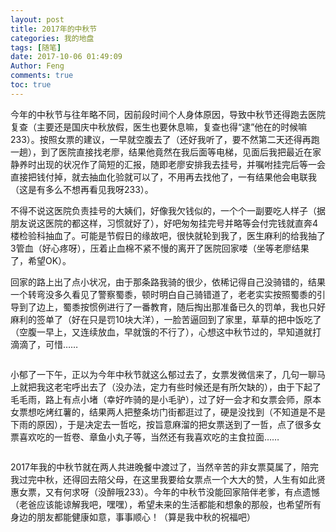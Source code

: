 ```yaml
---
layout: post
title: 2017年的中秋节
categories: 我的地盘
tags: [随笔]
date: 2017-10-06 01:49:09
Author: Feng
comments: true
toc: true
---
```

今年的中秋节与往年略不同，因前段时间个人身体原因，导致中秋节还得跑去医院复查（主要还是国庆中秋放假，医生也要休息嘛，复查也得“逮”他在的时候嘛233）。按照女票的建议，一早就空腹去了（还好我听了，要不然第二天还得再跑一趟），到了医院直接找老廖，结果他竟然在我后面等电梯，见面后我把最近在家静养时出现的状况作了简短的汇报，随即老廖安排我去挂号，并嘱咐挂完后等一会直接把钱付掉，就去抽血化验就可以了，不用再去找他了，一有结果他会电联我（这是有多么不想再看见我呀233）。

不得不说这医院负责挂号的大姨们，好像我欠钱似的，一个个一副要吃人样子（据朋友说这医院的都这样，习惯就好了），好吧匆匆挂完号并略等会付完钱就直奔4楼检验科抽血了。可能是节假日的缘故吧，很快就轮到我了，医生麻利的给我抽了3管血（好心疼呀），压着止血棉不紧不慢的离开了医院回家喽（坐等老廖结果了，希望OK）。

回家的路上出了点小状况，由于那条路我骑的很少，依稀记得自己没骑错的，结果一个转弯没多久看见了警察蜀黍，顿时明白自己骑错道了，老老实实按照蜀黍的引导到了边上，蜀黍按惯例进行了一番教育，随后掏出那准备已久的罚单，我也只好麻利的签单了（好在只是罚10块大洋），一脸苦逼回到了家里，草草的把中饭吃了（空腹一早上，又连续放血，早就饿的不行了），心想这中秋节过的，早知道就打滴滴了，可惜……

<a href="https://cdn.uu126.cn/image/a/2f/fe488def6cb930fd023e3adae5f61.jpg"><img src="https://cdn.uu126.cn/image/a/2f/fe488def6cb930fd023e3adae5f61.jpg" alt="" title=""></a>

小郁了一下午，正以为今年中秋节就这么郁过去了，女票发微信来了，几句一聊马上就把我这老宅呼出去了（没办法，定力有些时候还是有所欠缺的），由于下起了毛毛雨，路上有点小堵（幸好咋骑的是小毛驴），过了好一会才和女票会师，原本女票想吃烤红薯的，结果两人把整条坊门街都逛过了，硬是没找到（不知道是不是下雨的原因），于是决定去一哲吃，按旨意麻溜的把女票送到了一哲，点了很多女票喜欢吃的一哲卷、章鱼小丸子等，当然还有我喜欢吃的主食拉面……

<a href="https://cdn.uu126.cn/image/0/5e/cbc44078b1ae7a82d204cd5144331.jpg"><img src="https://cdn.uu126.cn/image/0/5e/cbc44078b1ae7a82d204cd5144331.jpg" alt="" title=""></a>

2017年我的中秋节就在两人共进晚餐中渡过了，当然辛苦的非女票莫属了，陪完我过完中秋，还得回去陪父母，在这里我要给女票点一个大大的赞，人生有如此贤惠女票，又有何求呀（没醉哦233）。今年的中秋节没能回家陪伴老爹，有点遗憾（老爸应该能谅解我吧，嘿嘿），希望未来的生活都能和想象的那般，也希望所有身边的朋友都能健康如意，事事顺心！（算是我中秋的祝福吧）
